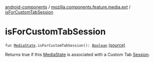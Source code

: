[android-components](../index.md) / [mozilla.components.feature.media.ext](index.md) / [isForCustomTabSession](./is-for-custom-tab-session.md)

# isForCustomTabSession

`fun `[`MediaState`](../mozilla.components.feature.media.state/-media-state/index.md)`.isForCustomTabSession(): `[`Boolean`](https://kotlinlang.org/api/latest/jvm/stdlib/kotlin/-boolean/index.html) [(source)](https://github.com/mozilla-mobile/android-components/blob/master/components/feature/media/src/main/java/mozilla/components/feature/media/ext/MediaState.kt#L37)

Returns true if this [MediaState](../mozilla.components.feature.media.state/-media-state/index.md) is associated with a Custom Tab [Session](../mozilla.components.browser.session/-session/index.md).

